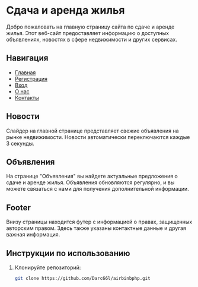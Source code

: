 # Сдача и аренда жилья

Добро пожаловать на главную страницу сайта по сдаче и аренде жилья. Этот веб-сайт предоставляет информацию о доступных объявлениях, новостях в сфере недвижимости и других сервисах.

## Навигация

- [Главная](/layouts/main.php)
- [Регистрация](/layouts/register.php)
- [Вход](/layouts/login.php)
- [О нас](#)
- [Контакты](#)

## Новости

Слайдер на главной странице представляет свежие объявления на рынке недвижимости. Новости автоматически переключаются каждые 3 секунды.

## Объявления

На странице "Объявления" вы найдете актуальные предложения о сдаче и аренде жилья. Объявления обновляются регулярно, и вы можете связаться с нами для получения дополнительной информации.

## Footer

Внизу страницы находится футер с информацией о правах, защищенных авторским правом. Здесь также указаны контактные данные и другая важная информация.

## Инструкции по использованию

1. Клонируйте репозиторий:

   ```bash
   git clone https://github.com/Darc66l/airbinbphp.git
